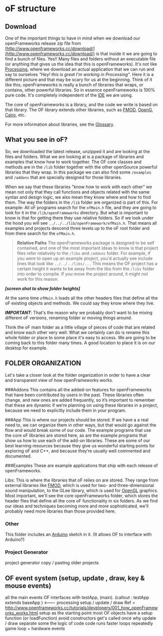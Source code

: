 # oF structure

## Download

One of the important things to have in mind when we download our openFrameworks release zip file from [http://www.openframeworks.cc/download/](http://www.openframeworks.cc/download/) is that inside it we are going to find a bunch of files. Yes!! Many files and folders without an executable file (or anything that gives us the idea that this is openFrameworks). It's not like [Processing](http://processing.org/), where we download an actual application that we can run and say to ourselves *"Hey! this is great I'm working in Processing"*. 
Here it is a different picture and that may be scary for us at the beginning. 
Think of it like this; openFrameworks is really a bunch of libraries that wraps, or contains, other powerful libraries. So in essence openFrameworks is 100% pure code. It's completely independent of the [IDE](https://github.com/ofZach/ofDocs/blob/master/glossary.md#ide) we are using.  

The core of openFrameworks is a library, and the code we write is based on that library.  The OF library extends other libraries, such as [FMOD](http://www.fmod.org/), [OpenG](http://www.opengl.org/), [Cairo](http://cairographics.org/), etc.  

For more information about libraries, see the [Glossary](https://github.com/ofZach/ofDocs/blob/master/glossary.md).

## What you see in oF?

So, we downloaded the latest release, unzipped it and are looking at the files and folders. What we are looking at is a package of libraries and examples that know how to work together. The OF core classes and methods are in the ```/lib``` folder together with the other openSource powerful libraries that they wrap. In this package we can also find some ```/examples``` and ```/addons``` that are specially designed for those libraries. 

When we say that these libraries "know how to work with each other" we mean not only that they call functions and objects related with the same syntax and design logic, we also mean they know where and how to find them. The way the folders in the ```/lib``` folder are organized is part of this. For example: All oF programs search for the ```ofMain.h``` file, and they are going to look for it in the ```/lib/openFrameworks``` directory. But what is important to know is that for getting there they use relative folders. So if we look under the hood you will see ```../../../lib/openFramework/ofMain.h```. That means all examples and projects descend three levels up to the oF root folder and from there search for the ```ofMain.h```.

> **Relative Paths**
> The openFrameworks package is designed to be self contained, and one of the most important ideas to know is that project files refer relatively to the ```/libs``` and ```/addons``` folder.  For example, if you were to open up an example project, you'd actually see include lines that look like ```../../../libs/...```  This means the OF project has a certain height it wants to be away from the libs from the ```/libs``` folder into order to compile.  If you move the project around, it might not work for this reason. 

***[screen shot to show folder heights]***


At the same time ```ofMain.h``` loads all the other headers files that define all the oF existing objects and methods. We could say they know where they live.

***IMPORTANT***: That's the reason why we probably don't want to be mixing different oF versions, renaming folder or moving things around.
 
Think the oF main folder as a little village of pieces of code that are related and know each other very well. What we certainly can do is rename this whole folder or place to some place it's easy to access. We are going to be coming back to this folder many times. A good location to place it is on our desktop for example.


## FOLDER ORGANIZATION
Let's take a closer look at the folder organization in order to have a clear and transparent view of how openFrameworks works.

###Addons
This contains all the added-on features for openFrameworks that have been contributed by users in the past. These libraries often change, and new ones are added frequently, so it’s important to remember that these are dynamic if we’re planning on using these libraries in a project, because we need to explicitly include them in your program.

###App 
This is where our projects should be stored. If we have a a real need to, we can organize them in other ways, but that would go against the flow and would break some of our code. The example programs that use the core oF libraries are stored here, as are the example programs that show us how to use each of the add-on libraries. These are some of our best learning resources because they give us wonderful starting points for exploring oF and C++, and because they’re usually well commented and documented.

###Examples
These are example applications that ship with each release of openFrameworks. 

Libs: This is where the libraries that oF relies on are stored. They range from external libraries like [FMOD](http://www.fmod.org/), which is used for two- and three-dimensional sound manipulation, to the GLee library, which is used for [OpenGL](http://www.opengl.org/) graphics. Most important, we'll see the core openFrameworks  folder, which stores the header files that define all the core oF functionality in six folders. As we find our ideas and techniques becoming more and more sophisticated, we'll probably need more libraries than those provided here. 

### Other
This folder includes an [Arduino](http://www.arduino.cc/) sketch in it. (It allows OF to interface with Arduino?)

### Project Generator
project generator
copy / pasting older projects
 
 
## OF event system (setup, update , draw, key & mouse events) 
all the main events
OF interfaces with testApp, (main).
(callout : testApp extends baseApp ) <--- processing 
setup / update / draw Ref = http://www.openframeworks.cc/tutorials/developers/001_how_openFrameworks_works.html
setup as the starting point
most OF objects have a setup function (or loadFunction)
avoid constructors
get's called once
why update / draw 
separate some the logic of code
code runs faster
loops repeatedly
game loop + hardware events